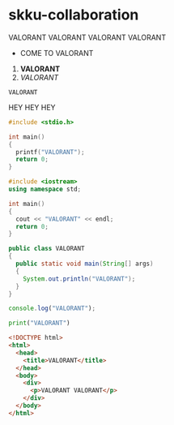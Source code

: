 # skku-collaboration

VALORANT VALORANT VALORANT VALORANT


- COME TO VALORANT

1. **VALORANT**
2. *VALORANT*

```
VALORANT
```


HEY HEY HEY

```c
#include <stdio.h>

int main()
{
  printf("VALORANT");
  return 0;
}
```

```c++
#include <iostream>
using namespace std;

int main()
{
  cout << "VALORANT" << endl;
  return 0;
}
```

```Java
public class VALORANT
{
  public static void main(String[] args)
  {
    System.out.println("VALORANT");
  }
}
```

```js
console.log("VALORANT");
```

```py
print("VALORANT")
```

```html
<!DOCTYPE html>
<html>
  <head>
    <title>VALORANT</title>
  </head>
  <body>
    <div>
      <p>VALORANT VALORANT</p>
    </div>
  </body>
</html>
```
